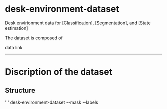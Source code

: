 # desk-environment-dataset
Desk envirionment data for [Classification], [Segmentation], and [State estimation]

The dataset is composed of 

data link

* * *
# Discription of the dataset
## Structure
'''
desk-environment-dataset
--mask
--labels
